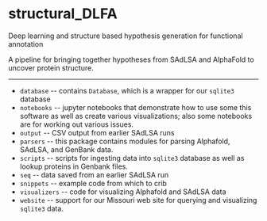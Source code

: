 # structural_DLFA
Deep learning and structure based hypothesis generation for functional annotation

A pipeline for bringing together hypotheses from SAdLSA and AlphaFold to uncover 
protein structure.

----

* `database` -- contains `Database`, which is a wrapper for our `sqlite3` 
  database
* `notebooks` -- jupyter notebooks that demonstrate how to use some this 
  software as well as create various visualizations; also some notebooks are 
  for working out various issues.
* `output` -- CSV output from earlier SAdLSA runs
* `parsers` -- this package contains modules for parsing Alphafold, SAdLSA, 
  and GenBank data.
* `scripts` -- scripts for ingesting data into `sqlite3` database as well as 
  lookup proteins in Genbank files.
* `seq` -- data saved from an earlier SAdLSA run
* `snippets` -- example code from which to crib
* `visualizers` -- code for visualizing Alphafold and SAdLSA data
* `website` -- support for our Missouri web site for querying and 
  visualizing `sqlite3` data.
